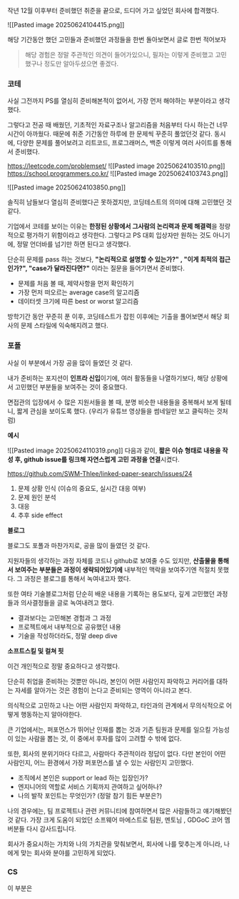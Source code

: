 작년 12월 이후부터 준비했던 취준을 끝으로, 드디어 가고 싶었던 회사에 합격했다.

![[Pasted image 20250624104415.png]]

해당 기간동안 했던 고민들과 준비했던 과정들을 한번 돌아보면서 글로 한번 적어보자

> 해당 경험은 정말 주관적인 의견이 들어가있으니, 필자는 이렇게 준비했고 고민했구나 정도만 알아두셨으면 좋겠다. 

### 코테

사실 그전까지 PS를 열심히 준비해본적이 없어서, 가장 먼저 해야하는 부분이라고 생각했다.

그렇다고 전공 때 배웠던, 기초적인 자료구조나 알고리즘을 처음부터 다시 하는건 너무 시간이 아까웠다.
때문에 취준 기간동안 하루에 한 문제씩 꾸준히 풀었던것 같다. 
동시에, 다양한 문제를 풀어보려고 리트코드, 프로그래머스, 백준 이렇게 여러 사이트를 통해서 준비했다.

https://leetcode.com/problemset/
![[Pasted image 20250624103510.png]]
https://school.programmers.co.kr/
![[Pasted image 20250624103743.png]]

![[Pasted image 20250624103850.png]]

솔직히 남들보다 열심히 준비했다곤 못하겠지만, 코딩테스트의 의미에 대해 고민했던 것 같다.

기업에서 코테를 보이는 이유는 **한정된 상황에서 그사람의 논리력과 문제 해결력**을 정량적으로 평가하기 위함이라고 생각한다. 
그렇다고 PS 대회 입상자만 원하는 것도 아니기에, 정말 언더바를 넘기만 하면 된다고 생각했다.

단순히 문제를 pass 하는 것보다, **"논리적으로 설명할 수 있는가?" , "이게 최적의 접근인가?", "case가 달라진다면?"** 이라는 질문을 들어가면서 준비했다.

- 문제를 처음 볼 때, 제약사항을 먼저 확인하기
- 가장 먼저 떠오르는 average case의 알고리즘
- 데이터셋 크기에 따른 best or worst 알고리즘

방학기간 동안 꾸준히 푼 이후,  코딩테스트가 잡힌 이후에는 기출을 풀어보면서 해당 회사의 문제 스타일에 익숙해지려고 했다.

### 포폴

사실 이 부분에서 가장 공을 많이 들였던 것 같다.

내가 준비하는 포지션이 **인프라 신입**이기에, 여러 활동들을 나열하기보다, 해당 상황에서 고민했던 부분들을 보여주는 것이 중요했다.

면접관의 입장에서 수 많은 지원서들을 볼 때, 분명 비슷한 내용들을 중복해서 보게 될테니, 짧게 관심을 보이도록 했다. (우리가 유튜브 영상들을 썸네일만 보고 클릭하는 것처럼)

**예시**

![[Pasted image 20250624110319.png]]
다음과 같이, **짧은 이슈 형태로 내용을 작성 후, github issue를 링크해 자연스럽게 고민 과정을 연결**시켰다.

https://github.com/SWM-Thlee/linked-paper-search/issues/24

1. 문제 상황 인식 (이슈의 중요도, 실시간 대응 여부)
2. 문제 원인 분석
3. 대응 
4. 추후 side effect


**블로그**

블로그도 포폴과 마찬가지로, 공을 많이 들였던 것 같다.

지원자들의 생각하는 과정 자체를 코드나 github로 보여줄 수도 있지만, **산출물을 통해서 보여주는 부분들은  과정이 생략되어있기에** 내부적인 맥락을 보여주기엔 적절치 못했다.
그 과정은 블로그를 통해서 녹여내고자 했다.

또한 여타 기술블로그처럼 단순히 배운 내용을 기록하는 용도보다, 깊게 고민했던 과정들과 의사결정들을 글로 녹여내려고 했다.

- 결과보다는 고민해본 경험과 그 과정
- 프로젝트에서 내부적으로 공유했던 내용
- 기술을 작성하더라도, 정말 deep dive


**소프트스킬 및 컬쳐 핏**

이건 개인적으로 정말 중요하다고 생각했다. 

단순히 취업을 준비하는 것뿐만 아니라, 본인이 어떤 사람인지 파악하고 커리어를 대하는 자세를 알아가는 것은 경험이 는다고 준비되는 영역이 아니라고 본다.

의식적으로 고민하고 나는 어떤 사람인지 파악하고, 타인과의 관계에서 무의식적으로 어떻게 행동하는지 알아야한다.

큰 기업에서는, 퍼포먼스가 뛰어난 인재를 뽑는 것과 기존 팀원과 문제를 일으킬 가능성이  있는 사람을 뽑는 것,
이 중에서 후자를 많이 고려할 수 밖에 없다.

또한, 회사의 분위기마다 다르고, 사람마다 주관적이라 정답이 없다. 다만 본인이 어떤 사람인지, 어느 환경에서 가장 퍼포먼스를 낼 수 있는 사람인지 고민했다.

- 조직에서 본인은 support or lead 하는 입장인가?
- 엔지니어의 역할로 서비스 기획까지 관여하고 싶어하나?
- 나의 발작 포인트는 무엇인가? (정말 참기 힘든 부분은?)

나의 경우에는, 팀 프로젝트나 관련 커뮤니티에 참여하면서 많은 사람들하고 얘기해봤던 것 같다. 가장 크게 도움이 되었던 소프웨어 마에스트로 팀원, 멘토님 , GDGoC 코어 멤버분들 다시 감사드립니다.

회사가 중요시하는 가치와 나의 가치관을 맞춰보면서, 회사에 나를 맞추는게 아니라, 나에게 맞는 회사와 분야를 고민하게 되었다.
### CS 

이 부분은 

